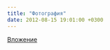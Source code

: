 ```yaml
---
title: "Фотография"
date: 2012-08-15 19:01:00 +0300
---
```



[Вложение](https://vk.com/photo41076938_288097957)
